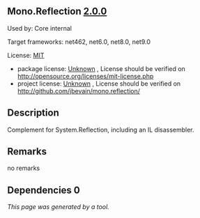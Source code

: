 Mono.Reflection [2.0.0](https://www.nuget.org/packages/Mono.Reflection/2.0.0)
--------------------

Used by: Core internal

Target frameworks: net462, net6.0, net8.0, net9.0

License: [MIT](../../../../licenses/mit) 

- package license: [Unknown](http://opensource.org/licenses/mit-license.php) , License should be verified on http://opensource.org/licenses/mit-license.php
- project license: [Unknown](http://github.com/jbevain/mono.reflection/) , License should be verified on http://github.com/jbevain/mono.reflection/

Description
-----------
Complement for System.Reflection, including an IL disassembler.

Remarks
-----------
no remarks


Dependencies 0
-----------


*This page was generated by a tool.*
